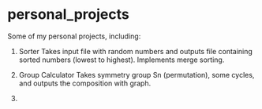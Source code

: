 # personal_projects
Some of my personal projects, including:

1. Sorter
   Takes input file with random numbers and outputs file containing sorted numbers (lowest to highest). Implements merge sorting.
   
2. Group Calculator
   Takes symmetry group Sn (permutation), some cycles, and outputs the composition with graph.

3. 
